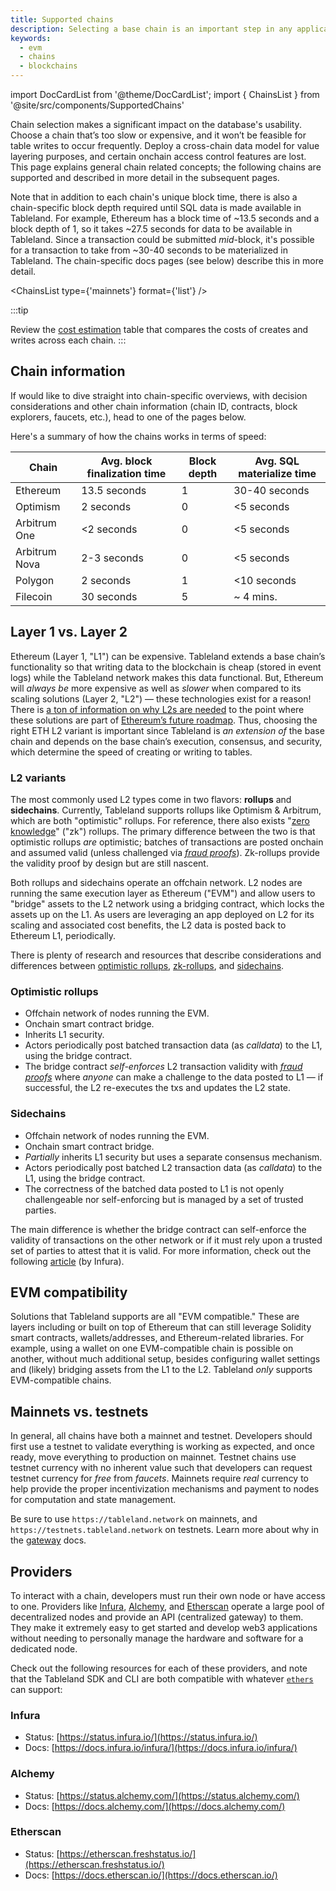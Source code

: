 ```yaml
---
title: Supported chains
description: Selecting a base chain is an important step in any application’s design and, especially, for tables.
keywords:
  - evm
  - chains
  - blockchains
---
```


import DocCardList from '@theme/DocCardList';
import { ChainsList } from '@site/src/components/SupportedChains'

Chain selection makes a significant impact on the database's usability. Choose a chain that’s too slow or expensive, and it won’t be feasible for table writes to occur frequently. Deploy a cross-chain data model for value layering purposes, and certain onchain access control features are lost. This page explains general chain related concepts; the following chains are supported and described in more detail in the subsequent pages.

Note that in addition to each chain's unique block time, there is also a chain-specific block depth required until SQL data is made available in Tableland. For example, Ethereum has a block time of ~13.5 seconds and a block depth of 1, so it takes ~27.5 seconds for data to be available in Tableland. Since a transaction could be submitted _mid_-block, it's possible for a transaction to take from ~30-40 seconds to be materialized in Tableland. The chain-specific docs pages (see below) describe this in more detail.

<ChainsList type={'mainnets'} format={'list'} />

:::tip

Review the [cost estimation](/fundamentals/architecture/cost-estimator) table that compares the costs of creates and writes across each chain.
:::

## Chain information

If would like to dive straight into chain-specific overviews, with decision considerations and other chain information (chain ID, contracts, block explorers, faucets, etc.), head to one of the pages below.

Here's a summary of how the chains works in terms of speed:

| Chain         | Avg. block finalization time | Block depth | Avg. SQL materialize time |
| ------------- | ---------------------------- | ----------- | ------------------------- |
| Ethereum      | 13.5 seconds                 | 1           | 30-40 seconds             |
| Optimism      | 2 seconds                    | 0           | <5 seconds                |
| Arbitrum One  | <2 seconds                   | 0           | <5 seconds                |
| Arbitrum Nova | 2-3 seconds                  | 0           | <5 seconds                |
| Polygon       | 2 seconds                    | 1           | <10 seconds               |
| Filecoin      | 30 seconds                   | 5           | ~ 4 mins.                 |

<DocCardList />

## Layer 1 vs. Layer 2

Ethereum (Layer 1, "L1") can be expensive. Tableland extends a base chain’s functionality so that writing data to the blockchain is cheap (stored in event logs) while the Tableland network makes this data functional. But, Ethereum will _always be_ more expensive as well as _slower_ when compared to its scaling solutions (Layer 2, "L2") — these technologies exist for a reason! There is [a ton of information on why L2s are needed](https://ethereum.org/en/layer-2/) to the point where these solutions are part of [Ethereum’s future roadmap](https://vitalik.ca/general/2021/12/06/endgame.html). Thus, choosing the right ETH L2 variant is important since Tableland is _an extension of_ the base chain and depends on the base chain’s execution, consensus, and security, which determine the speed of creating or writing to tables.

### L2 variants

The most commonly used L2 types come in two flavors: **rollups** and **sidechains**. Currently, Tableland supports rollups like Optimism & Arbitrum, which are both "optimistic" rollups. For reference, there also exists "[zero knowledge](https://ethereum.org/en/developers/docs/scaling/zk-rollups/)" ("zk") rollups. The primary difference between the two is that optimistic rollups _are_ optimistic; batches of transactions are posted onchain and assumed valid (unless challenged via [_fraud proofs_](https://ethereum.org/en/glossary/#fraud-proof)). Zk-rollups provide the validity proof by design but are still nascent.

Both rollups and sidechains operate an offchain network. L2 nodes are running the same execution layer as Ethereum ("EVM") and allow users to "bridge" assets to the L2 network using a bridging contract, which locks the assets up on the L1. As users are leveraging an app deployed on L2 for its scaling and associated cost benefits, the L2 data is posted back to Ethereum L1, periodically.

There is plenty of research and resources that describe considerations and differences between [optimistic rollups](https://ethereum.org/en/developers/docs/scaling/optimistic-rollups/), [zk-rollups](https://ethereum.org/en/developers/docs/scaling/zk-rollups/), and [sidechains](https://ethereum.org/en/developers/docs/scaling/sidechains/).

### Optimistic rollups

- Offchain network of nodes running the EVM.
- Onchain smart contract bridge.
- Inherits L1 security.
- Actors periodically post batched transaction data (as _calldata_) to the L1, using the bridge contract.
- The bridge contract _self-enforces_ L2 transaction validity with [_fraud proofs_](https://ethereum.org/en/glossary/#fraud-proof) where _anyone_ can make a challenge to the data posted to L1 — if successful, the L2 re-executes the txs and updates the L2 state.

### Sidechains

- Offchain network of nodes running the EVM.
- Onchain smart contract bridge.
- _Partially_ inherits L1 security but uses a separate consensus mechanism.
- Actors periodically post batched L2 transaction data (as _calldata_) to the L1, using the bridge contract.
- The correctness of the batched data posted to L1 is not openly challengeable nor self-enforcing but is managed by a set of trusted parties.

The main difference is whether the bridge contract can self-enforce the validity of transactions on the other network or if it must rely upon a trusted set of parties to attest that it is valid. For more information, check out the following [article](https://blog.infura.io/post/offchain-protocols-sidechains-and-rollups) (by Infura).

## EVM compatibility

Solutions that Tableland supports are all "EVM compatible." These are layers including or built on top of Ethereum that can still leverage Solidity smart contracts, wallets/addresses, and Ethereum-related libraries. For example, using a wallet on one EVM-compatible chain is possible on another, without much additional setup, besides configuring wallet settings and (likely) bridging assets from the L1 to the L2. Tableland _only_ supports EVM-compatible chains.

## Mainnets vs. testnets

In general, all chains have both a mainnet and testnet. Developers should first use a testnet to validate everything is working as expected, and once ready, move everything to production on mainnet. Testnet chains use testnet currency with no inherent value such that developers can request testnet currency for _free_ from _faucets_. Mainnets require _real_ currency to help provide the proper incentivization mechanisms and payment to nodes for computation and state management.

Be sure to use `https://tableland.network` on mainnets, and `https://testnets.tableland.network` on testnets. Learn more about why in the [gateway](/fundamentals/architecture/gateway) docs.

## Providers

To interact with a chain, developers must run their own node or have access to one. Providers like [Infura](https://infura.io/), [Alchemy](https://www.alchemy.com/), and [Etherscan](https://etherscan.io/) operate a large pool of decentralized nodes and provide an API (centralized gateway) to them. They make it extremely easy to get started and develop web3 applications without needing to personally manage the hardware and software for a dedicated node.

Check out the following resources for each of these providers, and note that the Tableland SDK and CLI are both compatible with whatever [`ethers`](https://docs.ethers.org/v5/api/providers/) can support:

### Infura

- Status: [https://status.infura.io/](https://status.infura.io/)
- Docs: [https://docs.infura.io/infura/](https://docs.infura.io/infura/)

### Alchemy

- Status: [https://status.alchemy.com/](https://status.alchemy.com/)
- Docs: [https://docs.alchemy.com/](https://docs.alchemy.com/)

### Etherscan

- Status: [https://etherscan.freshstatus.io/](https://etherscan.freshstatus.io/)
- Docs: [https://docs.etherscan.io/](https://docs.etherscan.io/)
